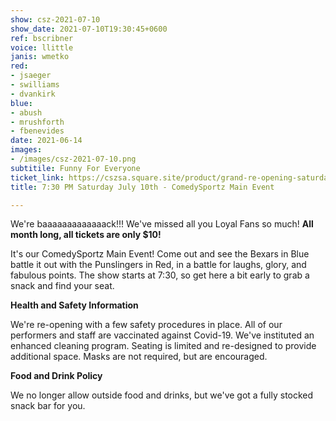```yaml
---
show: csz-2021-07-10
show_date: 2021-07-10T19:30:45+0600
ref: bscribner
voice: llittle
janis: wmetko
red:
- jsaeger
- swilliams
- dvankirk
blue:
- abush
- mrushforth
- fbenevides
date: 2021-06-14
images:
- /images/csz-2021-07-10.png
subtitile: Funny For Everyone
ticket_link: https://cszsa.square.site/product/grand-re-opening-saturday-july-3rd-copy/201?cs=true
title: 7:30 PM Saturday July 10th - ComedySportz Main Event

---
```

We're baaaaaaaaaaaaack!!! We've missed all you Loyal Fans so much! **All month long, all tickets are only $10!**

It's our ComedySportz Main Event! Come out and see the Bexars in Blue battle it out with the Punslingers in Red, in a battle for laughs, glory, and fabulous points. The show starts at 7:30, so get here a bit early to grab a snack and find your seat.

**Health and Safety Information**

We're re-opening with a few safety procedures in place. All of our performers and staff are vaccinated against Covid-19. We've instituted an enhanced cleaning program. Seating is limited and re-designed to provide additional space. Masks are not required, but are encouraged.

**Food and Drink Policy**

We no longer allow outside food and drinks, but we've got a fully stocked snack bar for you.
